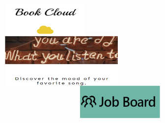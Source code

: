 <a href="https://62f9c18dd35b2b721f7f8a30--ephemeral-treacle-8f3661.netlify.app/">
  <img align="left" width="260" height="105" src="https://github.com/kb789/kb789/blob/main/bookcloud.png" />
</a>
<a href="https://heartfelt-bonbon-fe9616.netlify.app/">
  <img width="367" height="162" align="center" src="https://github.com/kb789/kb789/blob/main/music.png" />
</a>
<a href="https://job-board-xi.vercel.app/">
  <img align="right" width="260" height="105" src="https://github.com/kb789/kb789/blob/main/job.png" />
</a>
<!--### :woman_technologist: About Me : 

**kb789/kb789** is a ✨ _special_ ✨ repository because its `README.md` (this file) appears on your GitHub profile.

Here are some ideas to get you started:

- 🔭 I’m currently working on ...
- 🌱 I’m currently learning ...
- 👯 I’m looking to collaborate on ...
- 🤔 I’m looking for help with ...
- 💬 Ask me about ...
- 📫 How to reach me: ...
- 😄 Pronouns: ...
- ⚡ Fun fact: ...


---

### :hammer_and_wrench: Languages and Tools : <div>
  
  <img src="https://github.com/devicons/devicon/blob/master/icons/python/python-original.svg" title="Python" alt="Python" width="40" height="40"/>&nbsp;
  <img src="https://github.com/devicons/devicon/blob/master/icons/react/react-original-wordmark.svg" title="React" alt="React" width="40" height="40"/>&nbsp;
  <img src="https://github.com/devicons/devicon/blob/master/icons/javascript/javascript-original.svg" title="JavaScript" alt="JavaScript" width="40" height="40"/>&nbsp;
  <img src="https://github.com/devicons/devicon/blob/master/icons/firebase/firebase-plain-wordmark.svg" title="Firebase" alt="Firebase" width="40" height="40"/>&nbsp;
  <img src="https://github.com/devicons/devicon/blob/master/icons/nodejs/nodejs-original-wordmark.svg" title="NodeJS" alt="NodeJS" width="40" height="40"/>&nbsp;
  
 
</div>
-->

